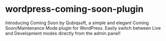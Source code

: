 # wordpress-coming-soon-plugin
Introducing Coming Soon by Qubiqsoft, a simple and elegant Coming Soon/Maintenance Mode plugin for WordPress. Easily switch between Live and Development modes directly from the admin panel! 
